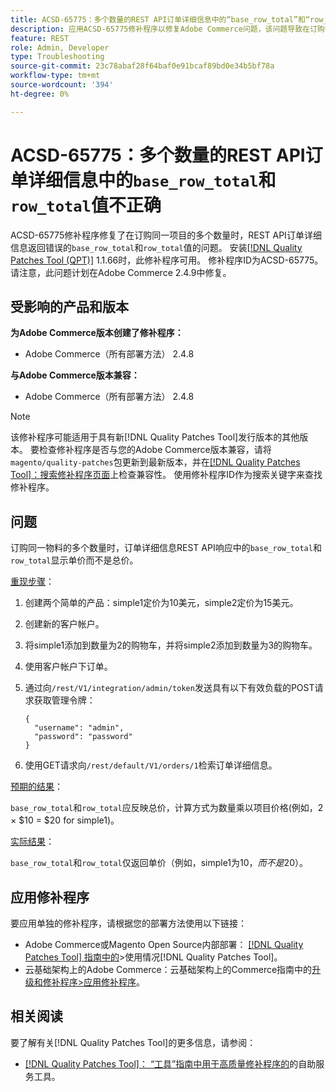 ```yaml
---
title: ACSD-65775：多个数量的REST API订单详细信息中的“base_row_total”和“row_total”值不正确
description: 应用ACSD-65775修补程序以修复Adobe Commerce问题，该问题导致在订购同一物料的多个数量时，REST API订单详细信息返回错误的“base_row_total”和“row_total”值。
feature: REST
role: Admin, Developer
type: Troubleshooting
source-git-commit: 23c78abaf28f64baf0e91bcaf89bd0e34b5bf78a
workflow-type: tm+mt
source-wordcount: '394'
ht-degree: 0%

---
```



# ACSD-65775：多个数量的REST API订单详细信息中的`base_row_total`和`row_total`值不正确

ACSD-65775修补程序修复了在订购同一项目的多个数量时，REST API订单详细信息返回错误的`base_row_total`和`row_total`值的问题。 安装[[!DNL Quality Patches Tool (QPT)]](/help/tools/quality-patches-tool/quality-patches-tool-to-self-serve-quality-patches.md) 1.1.66时，此修补程序可用。 修补程序ID为ACSD-65775。 请注意，此问题计划在Adobe Commerce 2.4.9中修复。

## 受影响的产品和版本

**为Adobe Commerce版本创建了修补程序：**

* Adobe Commerce（所有部署方法） 2.4.8

**与Adobe Commerce版本兼容：**

* Adobe Commerce（所有部署方法） 2.4.8

>[!NOTE]
>
>该修补程序可能适用于具有新[!DNL Quality Patches Tool]发行版本的其他版本。 要检查修补程序是否与您的Adobe Commerce版本兼容，请将`magento/quality-patches`包更新到最新版本，并在[[!DNL Quality Patches Tool]：搜索修补程序页面](https://experienceleague.adobe.com/tools/commerce-quality-patches/index.html?lang=zh-Hans)上检查兼容性。 使用修补程序ID作为搜索关键字来查找修补程序。

## 问题

订购同一物料的多个数量时，订单详细信息REST API响应中的`base_row_total`和`row_total`显示单价而不是总价。

<u>重现步骤</u>：

1. 创建两个简单的产品：simple1定价为10美元，simple2定价为15美元。
1. 创建新的客户帐户。
1. 将simple1添加到数量为2的购物车，并将simple2添加到数量为3的购物车。
1. 使用客户帐户下订单。
1. 通过向`/rest/V1/integration/admin/token`发送具有以下有效负载的POST请求获取管理令牌：

   ```
   {
     "username": "admin",
     "password": "password"
   }
   ```

1. 使用GET请求向`/rest/default/V1/orders/1`检索订单详细信息。

<u>预期的结果</u>：

`base_row_total`和`row_total`应反映总价，计算方式为数量乘以项目价格(例如，2 × $10 = $20 for simple1)。

<u>实际结果</u>：

`base_row_total`和`row_total`仅返回单价（例如，simple1为$10，而不是$20）。

## 应用修补程序

要应用单独的修补程序，请根据您的部署方法使用以下链接：

* Adobe Commerce或Magento Open Source内部部署： [[!DNL Quality Patches Tool] 指南中的](/help/tools/quality-patches-tool/usage.md)>使用情况[!DNL Quality Patches Tool]。
* 云基础架构上的Adobe Commerce：云基础架构上的Commerce指南中的[升级和修补程序>应用修补程序](https://experienceleague.adobe.com/docs/commerce-cloud-service/user-guide/develop/upgrade/apply-patches.html?lang=zh-Hans)。

## 相关阅读

要了解有关[!DNL Quality Patches Tool]的更多信息，请参阅：

* [[!DNL Quality Patches Tool]： “工具”指南中用于高质量修补程序的](/help/tools/quality-patches-tool/quality-patches-tool-to-self-serve-quality-patches.md)的自助服务工具。
